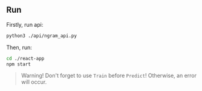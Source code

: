 ## Run

Firstly, run api:
``` bash
python3 ./api/ngram_api.py
```
Then, run:
``` bash
cd ./react-app
npm start
```

> Warning! Don't forget to use `Train` before `Predict`! 
> Otherwise, an error will occur.
